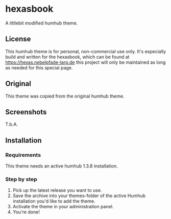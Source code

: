 # hexasbook
A littlebit modified humhub theme.

## License
This humhub theme is for personal, non-commercial use only.
It's especially build and written for the hexasbook,
which can be found at https://hexas.nebelpfade-larp.de this 
project will only be maintained as long as needed for this special page.

## Original
This theme was copied from the original humhub theme.

## Screenshots
T.b.A.

## Installation
### Requirements
This theme needs an active humhub 1.3.8 installation.

### Step by step
1. Pick up the latest release you want to use.
2. Save the archive into your themes-folder of the active Humhub installation you'd like to add the theme.
3. Activate the theme in your administration panel.
4. You're done!
